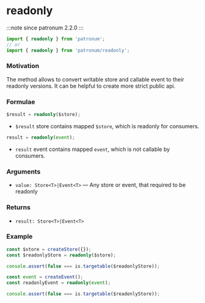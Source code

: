 # readonly

:::note since
patronum 2.2.0
:::

```ts
import { readonly } from 'patronum';
// or
import { readonly } from 'patronum/readonly';
```

### Motivation

The method allows to convert writable store and callable event to their readonly versions.
It can be helpful to create more strict public api.

### Formulae

```ts
$result = readonly($store);
```

- `$result` store contains mapped `$store`, which is readonly for consumers.

```ts
result = readonly(event);
```

- `result` event contains mapped `event`, which is not callable by consumers.

### Arguments

- `value: Store<T>|Event<T>` — Any store or event, that required to be readonly

### Returns

- `result: Store<T>|Event<T>`

### Example

```ts
const $store = createStore({});
const $readonlyStore = readonly($store);

console.assert(false === is.targetable($readonlyStore));
```

```ts
const event = createEvent();
const readonlyEvent = readonly(event);

console.assert(false === is.targetable($readonlyStore));
```

